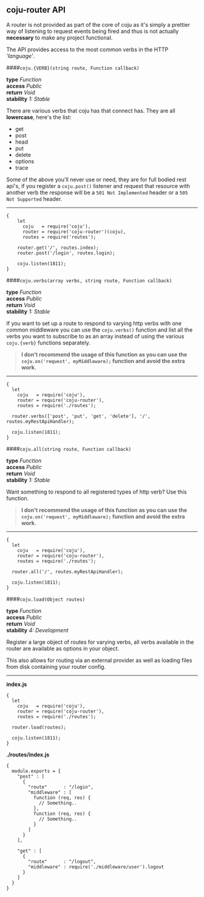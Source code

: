 ## coju-router API

A router is not provided as part of the core of coju as it's simply a prettier way of listening to request events being fired and thus is not actually **necessary** to make any project functional.

The API provides access to the most common verbs in the HTTP _'language'_.

####`coju.{VERB}(string route, Function callback)`

**type** *Function*  
**access** *Public*  
**return** *Void*  
**stability** *1: Stable*

There are various verbs that coju has that connect has. They are all **lowercase**, here's the list:

* get
* post
* head
* put
* delete
* options
* trace

Some of the above you'll never use or need, they are for full bodied rest api's, if you register a `coju.post()` listener and request that resource with another verb the response will be a `501 Not Implemented` header or a `505 Not Supported` header.

---

	{
    	let
    	  coju   = require('coju'),
	      router = require('coju-router')(coju),
    	  routes = require('routes');
    		
    	router.get('/', routes.index);
    	router.post('/login', routes.login);
    	
	    coju.listen(1811);
    }

####`coju.verbs(array verbs, string route, Function callback)`

**type** *Function*  
**access** *Public*  
**return** *Void*  
**stability** *1: Stable*

If you want to set up a route to respond to varying http verbs with one common middleware you can use the `coju.verbs()` function and list all the verbs you want to subscribe to as an array instead of using the various `coju.{verb}` functions separately.

> **I don't recommend the usage of this function as you can use the `coju.on('request', myMiddleware);` function and avoid the extra work.**

---

    {
      let
        coju   = require('coju'),
	    router = require('coju-router'),
    	routes = require('./routes');
    		
      router.verbs(['post', 'put', 'get', 'delete'], '/', routes.myRestApiHandler);
    	
      coju.listen(1811);
    }

####`coju.all(string route, Function callback)`

**type** *Function*  
**access** *Public*  
**return** *Void*  
**stability** *1: Stable*

Want something to respond to all registered types of http verb? Use this function.

> **I don't recommend the usage of this function as you can use the `coju.on('request', myMiddleware);` function and avoid the extra work.**

---

	{
      let
    	coju   = require('coju'),
	    router = require('coju-router'),
    	routes = require('./routes');
    		
      router.all('/', routes.myRestApiHandler);
    	
	  coju.listen(1811);
    }

####`coju.load(Object routes)`

**type** *Function*  
**access** *Public*  
**return** *Void*  
**stability** *4: Development*

Register a large object of routes for varying verbs, all verbs available in the router are available as options in your object.

This also allows for routing via an external provider as well as loading files from disk containing your router config.

---
**index.js**

	{
      let
    	coju   = require('coju'),
	    router = require('coju-router'),
    	routes = require('./routes');
    		
      router.load(routes);
    	
	  coju.listen(1811);
    }
    
**./routes/index.js**

	{
      module.exports = {
        "post" : [
          {
            "route"      : "/login",
            "middleware" : [
              function (req, res) {
                // Something..
              },
              function (req, res) {
                // Something..
              }
            ]
          }
        ],
    
        "get" : [
          {
            "route"      : "/logout",
            "middleware" : require('./middleware/user').logout
          }
        ]
      }
    }